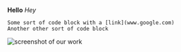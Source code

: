 **Hello**
*Hey*

    Some sort of code block with a [link](www.google.com) 
    Another other sort of code block

![screenshot of our work](phase-0-gps-1/SS.png)